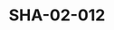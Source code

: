 ---
pid: SHA-02-012
title: SHA-02-012
language: ar
original_label: 
rights: شرحبيل احمد
location_of_original: شرحبيل احمد
photographer_or_studio: 
scanned_from: photograph 12.2 by 16.4
_date: '1962'
location: اثيوبيا، اديس ابابا
description: رجال في الطائرة من ضمنهم احمد المصطفى بدر التهامي خلف الله ابو السيد
  خضر الحاوي سيد خليفة شرحبيل احمد عثمان حسين
additional_notes: 
permission_display: 'yes'
on_server: 'no'
on_website: 'no'
permalink: /photopages/ar/SHA-02-012
layout: photo-page
---